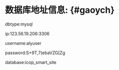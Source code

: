 # 数据库地址信息: {#gaoych}

dbtype:mysql

ip:123.56.19.206:3306

username:alyuser

password:S+9T,7\(ebaVZG\[Zg

database:icop\_smart\_site


